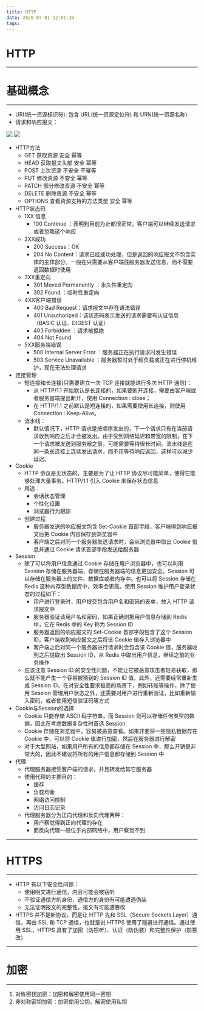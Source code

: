 ```yaml
---
title: HTTP
date: 2020-07-01 12:01:34
tags:
---
```


# HTTP

---

# 基础概念



---

- URI(统一资源标识符): 包含 URL(统一资源定位符) 和 URN(统一资源名称)
- 请求和响应报文：

![](https://camo.githubusercontent.com/f48540e5efe054841d1aa19097666c4b35500c10/68747470733a2f2f63732d6e6f7465732d313235363130393739362e636f732e61702d6775616e677a686f752e6d7971636c6f75642e636f6d2f485454505f526571756573744d6573736167654578616d706c652e706e67#align=left&display=inline&height=221&margin=%5Bobject%20Object%5D&originHeight=221&originWidth=656&status=done&style=none&width=656)
![](https://camo.githubusercontent.com/6ee5dc048dd39a9c4f9a180cee34c66b196a7c45/68747470733a2f2f63732d6e6f7465732d313235363130393739362e636f732e61702d6775616e677a686f752e6d7971636c6f75642e636f6d2f485454505f526573706f6e73654d6573736167654578616d706c652e706e67#align=left&display=inline&height=267&margin=%5Bobject%20Object%5D&originHeight=267&originWidth=704&status=done&style=none&width=704)

- HTTP方法
   - GET 获取资源 安全 幂等
   - HEAD 获取报文头部 安全 幂等
   - POST 上次资源 不安全 不幂等
   - PUT 修改资源 不安全 幂等
   - PATCH 部分修改资源 不安全 幂等
   - DELETE 删除资源 不安全 幂等
   - OPTIONS 查看资源支持的方法类型 安全 幂等
- HTTP状态码
   - 1XX 信息
      - 100 Continue ：表明到目前为止都很正常，客户端可以继续发送请求或者忽略这个响应
   - 2XX成功
      - 200 Success：OK
      - 204 No Content：请求已经成功处理，但是返回的响应报文不包含实体的主体部分。一般在只需要从客户端往服务器发送信息，而不需要返回数据时使用
   - 3XX重定向
      - 301 Moved Permanently ：永久性重定向
      - 302 Found ：临时性重定向
   - 4XX客户端错误
      - 400 Bad Request：请求报文中存在语法错误
      - 401 Unauthorized：该状态码表示发送的请求需要有认证信息（BASIC 认证、DIGEST 认证）
      - 403 Forbidden ：请求被拒绝
      - 404 Not Found
   - 5XX服务端错误
      - 500 Internal Server Error ：服务器正在执行请求时发生错误
      - 503 Service Unavailable ：服务器暂时处于超负载或正在进行停机维护，现在无法处理请求
- 连接管理
   - 短连接和长连接(只需要建立一次 TCP 连接就能进行多次 HTTP 通信)：
      - 从 HTTP/1.1 开始默认是长连接的，如果要断开连接，需要由客户端或者服务器端提出断开，使用 Connection : close；
      - 在 HTTP/1.1 之前默认是短连接的，如果需要使用长连接，则使用 Connection : Keep-Alive。
   - 流水线：
      - 默认情况下，HTTP 请求是按顺序发出的，下一个请求只有在当前请求收到响应之后才会被发出。由于受到网络延迟和带宽的限制，在下一个请求被发送到服务器之前，可能需要等待很长时间。流水线是在同一条长连接上连续发出请求，而不用等待响应返回，这样可以减少延迟。
- Cookie
   - HTTP 协议是无状态的，主要是为了让 HTTP 协议尽可能简单，使得它能够处理大量事务。HTTP/1.1 引入 Cookie 来保存状态信息
   - 用途：
      - 会话状态管理
      - 个性化设置
      - 浏览器行为跟踪
   - 创建过程
      - 服务器发送的响应报文包含 Set-Cookie 首部字段，客户端得到响应报文后把 Cookie 内容保存到浏览器中
      - 客户端之后对同一个服务器发送请求时，会从浏览器中取出 Cookie 信息并通过 Cookie 请求首部字段发送给服务器
- Session
   - 除了可以将用户信息通过 Cookie 存储在用户浏览器中，也可以利用 Session 存储在服务器端，存储在服务器端的信息更加安全。Session 可以存储在服务器上的文件、数据库或者内存中。也可以将 Session 存储在 Redis 这种内存型数据库中，效率会更高。使用 Session 维护用户登录状态的过程如下：
      - 用户进行登录时，用户提交包含用户名和密码的表单，放入 HTTP 请求报文中
      - 服务器验证该用户名和密码，如果正确则把用户信息存储到 Redis 中，它在 Redis 中的 Key 称为 Session ID
      - 服务器返回的响应报文的 Set-Cookie 首部字段包含了这个 Session ID，客户端收到响应报文之后将该 Cookie 值存入浏览器中
      - 客户端之后对同一个服务器进行请求时会包含该 Cookie 值，服务器收到之后提取出 Session ID，从 Redis 中取出用户信息，继续之前的业务操作
   - 应该注意 Session ID 的安全性问题，不能让它被恶意攻击者轻易获取，那么就不能产生一个容易被猜到的 Session ID 值。此外，还需要经常重新生成 Session ID。在对安全性要求极高的场景下，例如转账等操作，除了使用 Session 管理用户状态之外，还需要对用户进行重新验证，比如重新输入密码，或者使用短信验证码等方式
- Cookie与Session的选择
   - Cookie 只能存储 ASCII 码字符串，而 Session 则可以存储任何类型的数据，因此在考虑数据复杂性时首选 Session
   - Cookie 存储在浏览器中，容易被恶意查看。如果非要将一些隐私数据存在 Cookie 中，可以将 Cookie 值进行加密，然后在服务器进行解密
   - 对于大型网站，如果用户所有的信息都存储在 Session 中，那么开销是非常大的，因此不建议将所有的用户信息都存储到 Session 中
- 代理
   - 代理服务器接受客户端的请求，并且转发给其它服务器
   - 使用代理的主要目的：
      - 缓存
      - 负载均衡
      - 网络访问控制
      - 访问日志记录
   - 代理服务器分为正向代理和反向代理两种：
      - 用户察觉得到正向代理的存在
      - 而反向代理一般位于内部网络中，用户察觉不到

---

# HTTPS

---

- HTTP 有以下安全性问题：
   - 使用明文进行通信，内容可能会被窃听
   - 不验证通信方的身份，通信方的身份有可能遭遇伪装
   - 无法证明报文的完整性，报文有可能遭篡改
- HTTPS 并不是新协议，而是让 HTTP 先和 SSL（Secure Sockets Layer）通信，再由 SSL 和 TCP 通信，也就是说 HTTPS 使用了隧道进行通信。通过使用 SSL，HTTPS 具有了加密（防窃听）、认证（防伪装）和完整性保护（防篡改）

---

# 加密

---

1. 对称密钥加密：加密和解密使用同一密钥
1. 非对称密钥加密：加密使用公钥，解密使用私钥
